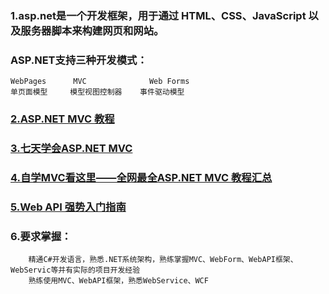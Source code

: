 ### 1.asp.net是一个开发框架，用于通过 HTML、CSS、JavaScript 以及服务器脚本来构建网页和网站。  
###    ASP.NET支持三种开发模式：
    WebPages      MVC              Web Forms
    单页面模型     模型视图控制器    事件驱动模型

### [2.ASP.NET MVC 教程](http://www.runoob.com/aspnet/mvc-app.html)
### [3.七天学会ASP.NET MVC ](http://www.cnblogs.com/powertoolsteam/p/MVC_one.html)
### [4.自学MVC看这里——全网最全ASP.NET MVC 教程汇总](http://www.cnblogs.com/powertoolsteam/p/MVC_knowledge.html)

### [5.Web API 强势入门指南](https://www.cnblogs.com/guyun/p/4589115.html)
### 6.要求掌握：
        精通C#开发语言，熟悉.NET系统架构，熟练掌握MVC、WebForm、WebAPI框架、WebServic等并有实际的项目开发经验  
        熟练使用MVC、WebAPI框架，熟悉WebService、WCF